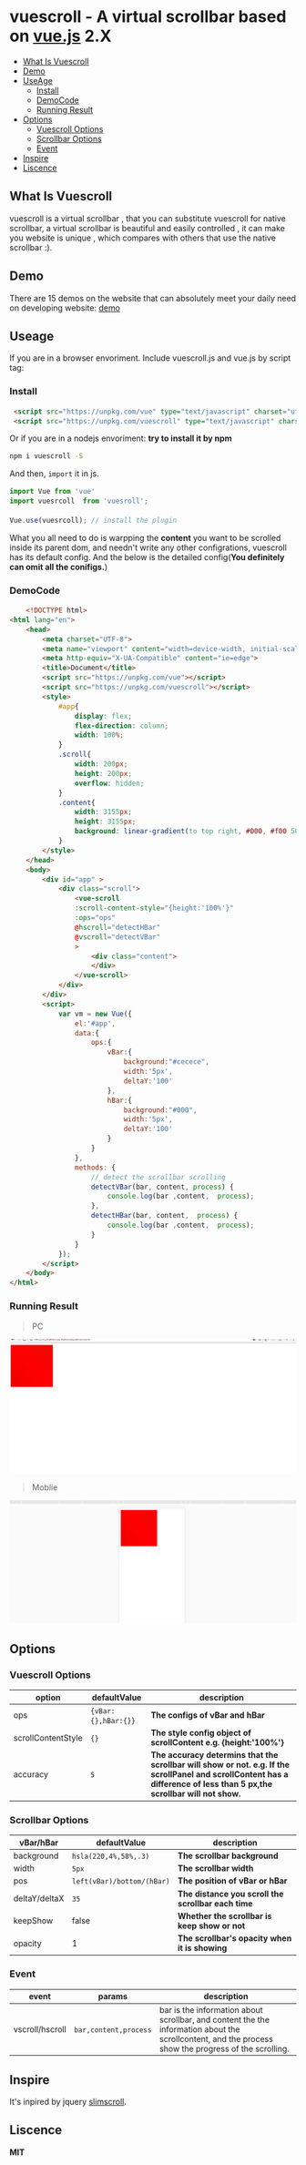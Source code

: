 # vuescroll - A virtual scrollbar based on [vue.js](https://github.com/vuejs/vue) 2.X

- [What Is Vuescroll](#what-is-vuescroll)
- [Demo](#demo)
- [UseAge](#useage)
    - [Install](#install)
	- [DemoCode](#democode)
	- [Running Result](#running-result)
- [Options](#options)
    - [Vuescroll Options](#vuescroll-options)
    - [Scrollbar Options](#scrollbar-options)
    - [Event](#event)
- [Inspire](#inspire)
- [Liscence](#liscence)
## What Is Vuescroll

vuescroll is a virtual scrollbar , that you can substitute vuescroll for native scrollbar, a virtual scrollbar is beautiful and easily controlled , it can make you website is unique , which compares with others that use the native scrollbar :).

## Demo

There are 15 demos on the website that can absolutely meet your daily need on developing website: [demo](https://wangyi7099.github.io/vuescroll/)

## Useage

If you are in a browser envoriment. Include vuescroll.js and vue.js by script tag:
### Install
```html
 <script src="https://unpkg.com/vue" type="text/javascript" charset="utf-8"></script>
 <script src="https://unpkg.com/vuescroll" type="text/javascript" charset="utf-8"></script>
```
Or if you are in a nodejs envoriment:
**try to install it by npm**
```bash
npm i vuescroll -S
```
And then, `import` it in js. 
```javascript
import Vue from 'vue'
import vuesrcoll  from 'vuesroll';

Vue.use(vuesrcoll); // install the plugin
```
What you all need to do is warpping the **content** you want to be scrolled inside its parent dom, and needn't write any other configrations, vuescroll has its default config. And the below is the detailed config(**You definitely can omit all the conifigs.**)

### DemoCode
```html
	<!DOCTYPE html>
<html lang="en">
	<head>
		<meta charset="UTF-8">
		<meta name="viewport" content="width=device-width, initial-scale=1.0">
		<meta http-equiv="X-UA-Compatible" content="ie=edge">
		<title>Document</title>
		<script src="https://unpkg.com/vue"></script>
		<script src="https://unpkg.com/vuescroll"></script>
		<style>
			#app{
				display: flex;
				flex-direction: column;
				width: 100%;
			}
			.scroll{
				width: 200px;
				height: 200px;
				overflow: hidden;
			}
			.content{
				width: 3155px;
				height: 3155px;
				background: linear-gradient(to top right, #000, #f00 50%, #090);
			}
		</style>
	</head>
	<body>
		<div id="app" >
			<div class="scroll">
				<vue-scroll  
				:scroll-content-style="{height:'100%'}" 
				:ops="ops"
				@hscroll="detectHBar"
				@vscroll="detectVBar"
				>
					<div class="content">
					</div>
				</vue-scroll>
			</div>
		</div>
		<script>
			var vm = new Vue({
				el:'#app',
				data:{
					ops:{
						vBar:{
							background:"#cecece",
							width:'5px',
							deltaY:'100'
						},
						hBar:{
							background:"#000",
							width:'5px',
							deltaY:'100'
						}	
					}
				},
				methods: {
					// detect the scrollbar scrolling
					detectVBar(bar, content, process) { 
						console.log(bar ,content,  process);
					},
					detectHBar(bar, content,  process) {
						console.log(bar ,content,  process);
					}
				}
			});
		</script>
	</body>
</html>
``` 

### Running Result

> PC

![Pc](https://github.com/wangyi7099/pictureCdn/blob/master/allPic/others/vuescroll1.gif?raw=true)

> Moblie

![Mobile](https://github.com/wangyi7099/pictureCdn/blob/master/allPic/others/mobile.gif?raw=true)
## Options

### Vuescroll Options

option|defaultValue|description
-----|------------|----
ops|`{vBar:{},hBar:{}}`| **The configs of vBar and hBar**
scrollContentStyle|`{}`| **The style config object of scrollContent e.g. {height:'100%'}**
accuracy|`5`| **The accuracy determins that the scrollbar will show or not. e.g. If the scrollPanel and scrollContent has a difference of less than 5 px,the scrollbar will not show.**

### Scrollbar Options

vBar/hBar|defaultValue|description
-----|------------|----
background|`hsla(220,4%,58%,.3)`|**The scrollbar background**
width|`5px`|**The scrollbar width**
pos|`left(vBar)/bottom/(hBar)`|**The position of vBar or hBar**
deltaY/deltaX|`35`|**The distance you scroll the scrollbar each time**
keepShow|false|**Whether the scrollbar is keep show or not**
opacity|1|**The scrollbar's opacity when it is showing**

### Event

event|params|description
-----|------------|----
vscroll/hscroll|`bar,content,process`|bar is the information about scrollbar, and content the the information about the scrollcontent, and the process show the progress of the scrolling.
## Inspire

It's inpired by jquery [slimscroll](https://github.com/rochal/jQuery-slimScroll).

## Liscence

**MIT**
